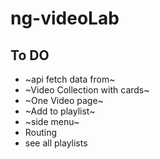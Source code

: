 # ng-videoLab

## To DO

- ~api fetch data from~
- ~Video Collection with cards~
- ~One Video page~
- ~Add to playlist~
- ~side menu~
- Routing
- see all playlists
